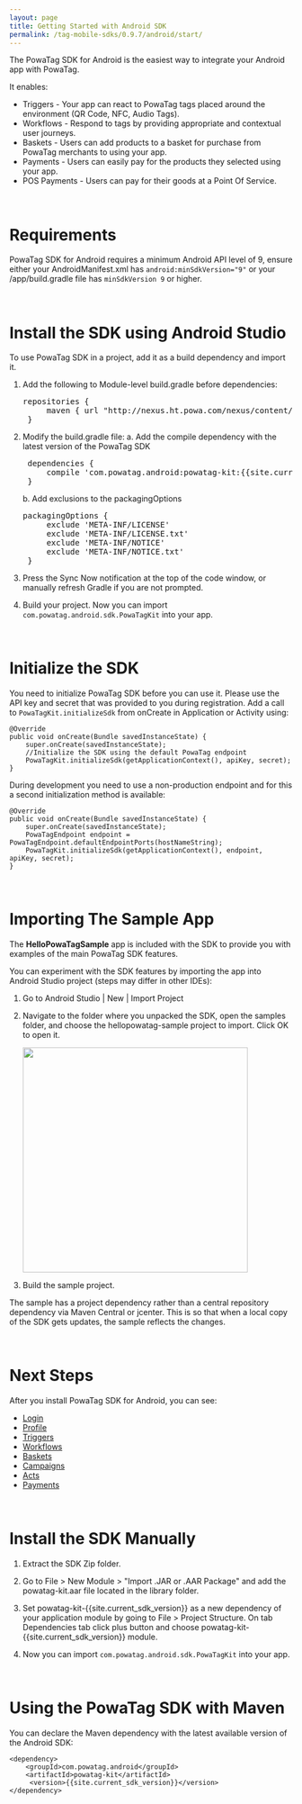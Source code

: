 ```yaml
---
layout: page
title: Getting Started with Android SDK
permalink: /tag-mobile-sdks/0.9.7/android/start/
---
```


The PowaTag SDK for Android is the easiest way to integrate your Android app with PowaTag.

It enables:

* Triggers - Your app can react to PowaTag tags placed around the environment (QR Code, NFC, Audio Tags).
* Workflows - Respond to tags by providing appropriate and contextual user journeys.
* Baskets - Users can add products to a basket for purchase from PowaTag merchants to using your app.
* Payments - Users can easily pay for the products they selected using your app.
* POS Payments - Users can pay for their goods at a Point Of Service.


<br />

# Requirements

PowaTag SDK for Android requires a minimum Android API level of 9, ensure either your AndroidManifest.xml has `android:minSdkVersion="9"` or your /app/build.gradle file has `minSdkVersion 9` or higher.

<br />

# Install the SDK using Android Studio

To use PowaTag SDK in a project, add it as a build dependency and import it.

1. Add the following to Module-level build.gradle before dependencies:

    <pre>repositories {
        maven { url "http://nexus.ht.powa.com/nexus/content/repositories/ptk-releases/" }
    }</pre>

2. Modify the build.gradle file:
	a. Add the compile dependency with the latest version of the PowaTag SDK

	<pre>
    dependencies {
        compile 'com.powatag.android:powatag-kit:{{site.current_sdk_version}}'
    }</pre>

	b. Add exclusions to the packagingOptions

	<pre>packagingOptions {
        exclude 'META-INF/LICENSE'
        exclude 'META-INF/LICENSE.txt'
        exclude 'META-INF/NOTICE'
        exclude 'META-INF/NOTICE.txt'
    }</pre>


3. Press the Sync Now notification at the top of the code window, or manually refresh Gradle if you are not prompted.

4. Build your project. Now you can import `com.powatag.android.sdk.PowaTagKit` into your app.

<br />

# Initialize the SDK

You need to initialize PowaTag SDK before you can use it. Please use the API key and secret that was provided to you during registration.
Add a call to `PowaTagKit.initializeSdk` from onCreate in Application or Activity using:

	@Override
	public void onCreate(Bundle savedInstanceState) {
		super.onCreate(savedInstanceState);
		//Initialize the SDK using the default PowaTag endpoint
		PowaTagKit.initializeSdk(getApplicationContext(), apiKey, secret);
	}

During development you need to use a non-production endpoint and for this a second initialization method is available:

	@Override
	public void onCreate(Bundle savedInstanceState) {
		super.onCreate(savedInstanceState);
		PowaTagEndpoint endpoint = PowaTagEndpoint.defaultEndpointPorts(hostNameString);
		PowaTagKit.initializeSdk(getApplicationContext(), endpoint, apiKey, secret);
	}

<br/>


# Importing The Sample App

The **HelloPowaTagSample** app is included with the SDK to provide you with examples of the main PowaTag SDK features.

You can experiment with the SDK features by importing the app into Android Studio project (steps may differ in other IDEs):

1. Go to Android Studio \| New \| Import Project

2. Navigate to the folder where you unpacked the SDK, open the samples folder, and choose the hellopowatag-sample project to import. Click OK to open it.

    <img src="{{ '/images/powatag_mobile_sdks_android_start_import.png' | prepend: site.baseurl }}" height="400" />

3. Build the sample project.

The sample has a project dependency rather than a central repository dependency via Maven Central or jcenter. This is so that when a local copy of the SDK gets updates, the sample reflects the changes.

<br />

# Next Steps

After you install PowaTag SDK for Android, you can see:

* [Login]({{site.baseurl}}/tag-mobile-sdks/0.9.7/android/login/)
* [Profile]({{site.baseurl}}/tag-mobile-sdks/0.9.7/android/profile/)
* [Triggers]({{site.baseurl}}/tag-mobile-sdks/0.9.7/android/triggers/)
* [Workflows]({{site.baseurl}}/tag-mobile-sdks/0.9.7/android/workflows/)
* [Baskets]({{site.baseurl}}/tag-mobile-sdks/0.9.7/android/baskets/)
* [Campaigns]({{site.baseurl}}/tag-mobile-sdks/0.9.7/android/campaigns/)
* [Acts]({{site.baseurl}}/tag-mobile-sdks/0.9.7/android/acts/)
* [Payments]({{site.baseurl}}/tag-mobile-sdks/0.9.7/android/payments/)

<br />

# Install the SDK Manually

1. Extract the SDK Zip folder.

2. Go to File > New Module > "Import .JAR or .AAR Package" and add the powatag-kit.aar file located in the library folder.

3. Set powatag-kit-{{site.current_sdk_version}} as a new dependency of your application module by going to File > Project Structure. On tab Dependencies tab click plus button and choose powatag-kit-{{site.current_sdk_version}} module.

4. Now you can import `com.powatag.android.sdk.PowaTagKit` into your app.

<br />

# Using the PowaTag SDK with Maven

You can declare the Maven dependency with the latest available version of the Android SDK:

    <dependency>
        <groupId>com.powatag.android</groupId>
        <artifactId>powatag-kit</artifactId>
         <version>{{site.current_sdk_version}}</version>
    </dependency>


